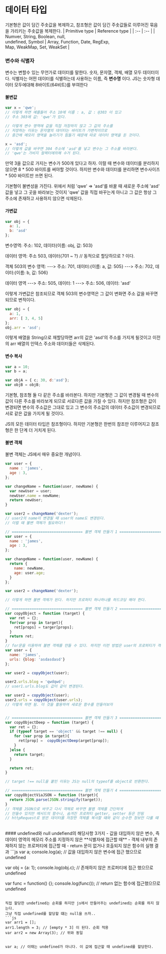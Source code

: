 # 데이터 타입
기본형은 값이 담긴 주솟값을 복제하고,
참조형은 값이 담긴 주솟값들로 이루어진 묶음을 가리키는 주솟값을 복제한다.
| Primitive type | Reference type |
| :-- | :-- |
| Numver, String, Boolean, null, <br> undefined, Symbol | Array, Function, Date, RegExp, <br> Map, WeakMap, Set, WeakSet  |

### 변수와 식별자
변수는 변할수 있는 무언가로 데이터를 말한다. 숫자, 문자열, 객체, 배열 모두 데이터이다.
식별자는 어떤 데이터를 식별하는데 사용하는 이름, 즉 **변수명** 이다.
JS는 숫자형 데이터 모두에대해 8바이트(64비트)를 부여한다

#### 불변값
```js
var x = 'qwe';
// 이렇게 하면 예를들어 주소 10에 이름 : a, 값 : @303 이 있고
// 주소 303에 값: 'qwe'가 있다.

// 이렇게 변수 영역에 값을 직접 저장하지 않고 그 값의 주소를
// 저장하는 이유는 문자열의 데이터는 바이트가 가변적이므로
// 중간에 메모리 영역을 늘리기가 힘들기 때문에 따로 데이터 영역을 둔 것이다.

x = 'asd';
// 이렇게 값을 바꾸면 304 주소에 'asd'를 넣고 변수는 그 주소를 바라본다.
// 'qwe'는 가비지 컬렉터에의해 수거 된다.
```
만약 3을 값으로 가지는 변수가 500개 있다고 하자. 이럴 때 변수와 데이터를 분리하지 않으면 8 * 500 바이트를 써야할 것이다. 하지만 변수와 데이터를 분리하면 변수사이즈 * 500 바이트만 쓰면 된다.

기본형이 불변성을 가진다. 위에서 처럼 'qwe' => 'asd'를 바꿀 때 새로운 주소에 'asd' 값을 넣고 그 곳을 바라보는 것이지 'qwe' 값을 직접 바꾸는게 아니고 그 값은 항상 그 주소에 존재하고 사용하지 않으면 삭제된다.

#### 가변값

```js
var obj = {
  a: 1,
  b: 'asd'
};
```
변수영역: 주소: 102, 데이터{이름: obj, 값: 503}

데이터 영역: 주소 503, 데이터{701 ~ ?} // 동적으로 할당하므로 ? 이다.

객체 503의 변수 영역:
---> 주소: 701, 데이터:{이름: a, 값: 505}
---> 주소: 702, 데이터:{이름: b, 값: 506}

데이터 영역
---> 주소: 505, 데이터: 1
---> 주소: 506, 데이터: 'asd'

이렇게 가변값은 참조되므로 객체 503의 변수영역은 그 값이 변화면 주소 값을 바꾸면 되므로 변적이다.

```js
var obj = {
  a: 1,
  arr: [ 3, 4, 5]
};
obj.arr = 'asd';
```
이렇게 배열을 String으로 재할당하면 arr의 값은 'asd'의 주소를 가지게 될것이고 이전의 arr 배열의 인덱스 주소와 데이터들은 삭제된다.

#### 변수 복사
```js
var a = 10;
var b = a;

var objA = { c; 30, d:'asd'};
var objB = objB;
```
기본형, 참조형 둘 다 같은 주소를 바라본다. 하지만 기본형은 그 값이 변경될 때 변수의 값이 다른 주소를 바라보게 되므로 서로다른 값을 가질 수 있다.
하지만 참조형은 값이 변경되면 변수의 주소값은 그대로 있고 그 변수의 주소값의 데이터 주소값이 변경되므로 서로 같은 값을 가지게 될 것이다.

JS의 모든 데이터 타입은 참조형이다. 하지만 기본형은 한번의 참조만 이루어지고 참조형은 한 단계 더 거치게 된다.

#### 불변 객체
불변 객체는 JS에서 매우 중요한 개념이다.
```js
var user = {
  name : 'james',
  age : 3,
};

var changeName = function(user, newName) {
  var newUser = user;
  newUser.name = newName;
  return newUser;
}

var user2 = changeName('dexter');
// user2의 name이 변경될 때 user의 name도 변경된다.
// 이럴 때 불변 객체가 필요하다!!

// ================================ 불변 객체 만들기 1 ================================ //
var user = {
  name : 'james',
  age : 3,
};

var changeName = function(user, newName) {
  return {
    name: newName,
    age: user.age;
  }
};

var user2 = changeName('dexter');

// 이렇게 하면 불변 객체가 된다. 하지만 프로퍼티 하나하나를 하드코딩 해야 한다.

// ================================ 불변 객체 만들기 2 ================================ //
var copyObject = function (target) {
  var ret = {};
  for(var prop in target){
    ret[props] = targer[props];
  }
  return ret;
}
// for문을 이용하여 불변 객체를 만들 수 있다. 하지만 이런 방법은 user의 프로퍼티가 객체라면 그 값은 중복된다.
var user = {
  name: 'james',
  urls: {blog: 'asdasdasd'}
};

var user2 = copyObject(user);

user2.urls.blog = 'qwdqwd';
// user1.urls.blog도 값이 같이 변경된다.

var user2 = copyObject(user);
user2.urls = copyObject(user.urls);
// 이렇게 하면 됨. 이 것을 활용하여 새로운 함수를 만들어보자


// ================================ 불변 객체 만들기 3 ================================ //
var copyObjectDeep = function (target) {
  var ret = {};
  if (typeof target == 'object' && target !== null) {
    for (var prop in target){
      ret[prop] =  copyObjectDeep(arget[prop]);
    }
  }else {
    return target;
  }

  return ret;
}

// target !== null을 붙인 이유는 JS는 null의 typeof를 object로 반환한다.

// ================================ 불변 객체 만들기 4 ================================ //
var copyObjectViaJSON = function (target){
  return JSON.parse(JSON.stringify(target));
}
// 객체를 JSON으로 바꾸고 다시 객체로 바꾸면 불볍 객체를 간단하게
// 만들수 있지만 메서드의 함수나, 숨겨진 프로퍼티 getter, setter 등은 안됨
// httpRequest로 받은 데이터를 저장한 객체를 복사할 떄와 같이 순수한 정보만 다룰 떄 유용
```
<br>
#### undefined와 null
undefiend의 해당사항 3가지
- 값을 대입하지 않은 변수, 즉 데이터 영역의 메모리 주소를 지정하지 않은 **식별자에 접근할 때**
- 객체 내부의 존재하지 않는 프로퍼티에 접근할 때
- return 문이 없거나 호출되지 않은 함수의 실행 결과
```js
var a;
console.log(a); // 값을 대입하지 않은 변수에 접근 했으므로 undefined

var obj = {a: 1};
console.log(obj.c); // 존재하지 않은 프로퍼티에 접근 했으므로 undefined

var func = function() {};
console.log(func()); // return 없는 함수에 접근했으므로 undefined
```

직접 할당한 undefined는 순회를 하지만 js에서 만들어주는 undefined는 순회를 하지 않는다.
그냥 직접 undefined를 할당할 떄는 null을 쓰자..
```js
var arr1 = [];
arr1.length = 3; // [empty * 3] 이 된다. 순회 적용
var arr2 = new Array(3); // 위와 동일


var a; // 이때는 undefined가 아니다. 이 값에 접근할 때 undefined를 할당한다.
```
